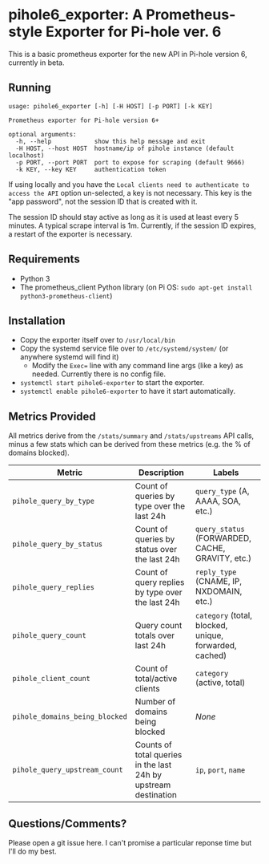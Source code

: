 # pihole6_exporter: A Prometheus-style Exporter for Pi-hole ver. 6

This is a basic prometheus exporter for the new API in Pi-hole version 6, currently in beta.

## Running

```
usage: pihole6_exporter [-h] [-H HOST] [-p PORT] [-k KEY]

Prometheus exporter for Pi-hole version 6+

optional arguments:
  -h, --help            show this help message and exit
  -H HOST, --host HOST  hostname/ip of pihole instance (default localhost)
  -p PORT, --port PORT  port to expose for scraping (default 9666)
  -k KEY, --key KEY     authentication token
```

If using locally and you have the `Local clients need to authenticate to access the API` option un-selected, a key is not necessary.  This key is the "app password", not the session ID that is created with it.

The session ID should stay active as long as it is used at least every 5 minutes.  A typical scrape interval is 1m.  Currently, if the session ID expires, a restart of the exporter is necessary.

## Requirements

* Python 3
* The prometheus_client Python library (on Pi OS: `sudo apt-get install python3-prometheus-client`)

## Installation

* Copy the exporter itself over to `/usr/local/bin`
* Copy the systemd service file over to `/etc/systemd/system/` (or anywhere systemd will find it)
    * Modify the `Exec=` line with any command line args (like a key) as needed.  Currently there is no config file.  
* `systemctl start pihole6-exporter` to start the exporter.
* `systemctl enable pihole6-exporter` to have it start automatically.

## Metrics Provided

All metrics derive from the `/stats/summary` and `/stats/upstreams` API calls, minus a few stats which can be derived from these metrics (e.g. the % of domains blocked).

| Metric | Description | Labels |
|--------|-------------|--------|
| `pihole_query_by_type` | Count of queries by type over the last 24h | `query_type` (A, AAAA, SOA, etc.) |
| `pihole_query_by_status` | Count of queries by status over the last 24h | `query_status` (FORWARDED, CACHE, GRAVITY, etc.) |
| `pihole_query_replies` | Count of query replies by type over the last 24h | `reply_type` (CNAME, IP, NXDOMAIN, etc.) |
| `pihole_query_count` | Query count totals over last 24h | `category` (total, blocked, unique, forwarded, cached) |
| `pihole_client_count` | Count of total/active clients | `category` (active, total) |
| `pihole_domains_being_blocked` | Number of domains being blocked | *None* |
| `pihole_query_upstream_count` | Counts of total queries in the last 24h by upstream destination | `ip`, `port`, `name` |

## Questions/Comments?

Please open a git issue here.  I can't promise a particular reponse time but I'll do my best.
